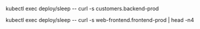 kubectl exec deploy/sleep -- curl -s customers.backend-prod

kubectl exec deploy/sleep -- curl -s web-frontend.frontend-prod | head -n4

